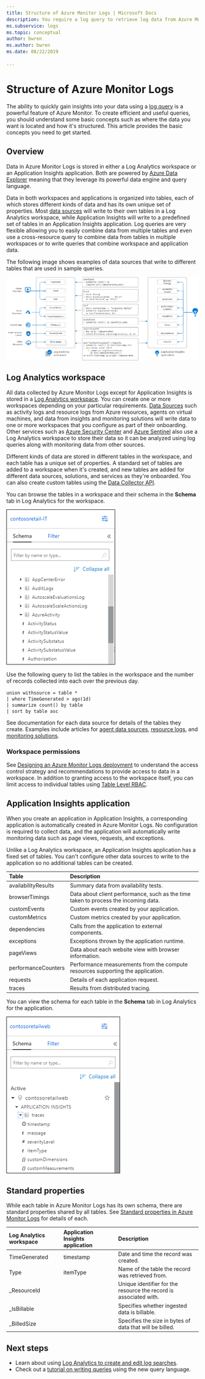 ```yaml
---
title: Structure of Azure Monitor Logs | Microsoft Docs
description: You require a log query to retrieve log data from Azure Monitor.  This article describes how new log queries are used in Azure Monitor and provides concepts that you need to understand before creating one.
ms.subservice: logs
ms.topic: conceptual
author: bwren
ms.author: bwren
ms.date: 08/22/2019

---
```


# Structure of Azure Monitor Logs
The ability to quickly gain insights into your data using a [log query](log-query-overview.md) is a powerful feature of Azure Monitor. To create efficient and useful queries, you should understand some basic concepts such as where the data you want is located and how it's structured. This article provides the basic concepts you need to get started.

## Overview
Data in Azure Monitor Logs is stored in either a Log Analytics workspace or an Application Insights application. Both are powered by [Azure Data Explorer](/azure/data-explorer/) meaning that they leverage its powerful data engine and query language.

Data in both workspaces and applications is organized into tables, each of which stores different kinds of data and has its own unique set of properties. Most [data sources](../platform/data-sources.md) will write to their own tables in a Log Analytics workspace, while Application Insights will write to a predefined set of tables in an Application Insights application. Log queries are very flexible allowing you to easily combine data from multiple tables and even use a cross-resource query to combine data from tables in multiple workspaces or to write queries that combine workspace and application data.

The following image shows examples of data sources that write to different tables that are used in sample queries.

![Tables](media/logs-structure/queries-tables.png)

## Log Analytics workspace
All data collected by Azure Monitor Logs except for Application Insights is stored in a [Log Analytics workspace](../platform/manage-access.md). You can create one or more workspaces depending on your particular requirements. [Data Sources](../platform/data-sources.md) such as activity logs and resource logs from Azure resources, agents on virtual machines, and data from insights and monitoring solutions will write data to one or more workspaces that you configure as part of their onboarding. Other services such as [Azure Security Center](/azure/security-center/) and [Azure Sentinel](/azure/sentinel/) also use a Log Analytics workspace to store their data so it can be analyzed using log queries along with monitoring data from other sources.

Different kinds of data are stored in different tables in the workspace, and each table has a unique set of properties. A standard set of tables are added to a workspace when it's created, and new tables are added for different data sources, solutions, and services as they're onboarded. You can also create custom tables using the [Data Collector API](../platform/data-collector-api.md).

You can browse the tables in a workspace and their schema in the **Schema** tab in Log Analytics for the workspace.

![Workspace schema](media/scope/workspace-schema.png)

Use the following query to list the tables in the workspace and the number of records collected into each over the previous day. 

```Kusto
union withsource = table * 
| where TimeGenerated > ago(1d)
| summarize count() by table
| sort by table asc
```
See documentation for each data source for details of the tables they create. Examples include articles for [agent data sources](../platform/agent-data-sources.md), [resource logs](../platform/diagnostic-logs-schema.md), and [monitoring solutions](../insights/solutions-inventory.md).

### Workspace permissions
See [Designing an Azure Monitor Logs deployment](../platform/design-logs-deployment.md) to understand the access control strategy and recommendations to provide access to data in a workspace. In addition to granting access to the workspace itself, you can limit access to individual tables using [Table Level RBAC](../platform/manage-access.md#table-level-rbac).

## Application Insights application
When you create an application in Application Insights, a corresponding application is automatically created in Azure Monitor Logs. No configuration is required to collect data, and the application will automatically write monitoring data such as page views, requests, and exceptions.

Unlike a Log Analytics workspace, an Application Insights application has a fixed set of tables. You can't configure other data sources to write to the application so no additional tables can be created. 

| Table | Description | 
|:---|:---|
| availabilityResults | Summary data from availability tests. |
| browserTimings      | Data about client performance, such as the time taken to process the incoming data. |
| customEvents        | Custom events created by your application. |
| customMetrics       | Custom metrics created by your application. |
| dependencies        | Calls from the application to external components. |
| exceptions          | Exceptions thrown by the application runtime. |
| pageViews           | Data about each website view with browser information. |
| performanceCounters | Performance measurements from the compute resources supporting the application. |
| requests            | Details of each application request.  |
| traces              | Results from distributed tracing. |

You can view the schema for each table in the **Schema** tab in Log Analytics for the application.

![Application schema](media/scope/application-schema.png)

## Standard properties
While each table in Azure Monitor Logs has its own schema, there are standard properties shared by all tables. See [Standard properties in Azure Monitor Logs](../platform/log-standard-properties.md) for details of each.

| Log Analytics workspace | Application Insights application | Description |
|:---|:---|:---|
| TimeGenerated | timestamp  | Date and time the record was created. |
| Type          | itemType   | Name of the table the record was retrieved from. |
| _ResourceId   |            | Unique identifier for the resource the record is associated with. |
| _IsBillable   |            | Specifies whether ingested data is billable. |
| _BilledSize   |            | Specifies the size in bytes of data that will be billed. |

## Next steps
- Learn about using [Log Analytics to create and edit log searches](../log-query/portals.md).
- Check out a [tutorial on writing queries](../log-query/get-started-queries.md) using the new query language.
